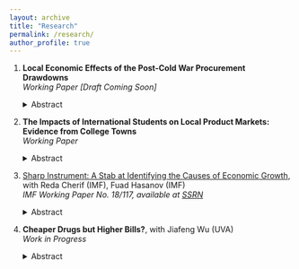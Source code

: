 ```yaml
---
layout: archive
title: "Research"
permalink: /research/
author_profile: true
---
```




1. **Local Economic Effects of the Post-Cold War Procurement Drawdowns** <br/>
    *Working Paper [Draft Coming Soon]*
   <details><summary>Abstract</summary>   
    Economic convergence has slowed across places. In the effort to identify factors causing regional disparities, a decline in manufacturing has been cited as a possible culprit. This paper looks through a new angle, a downsizing procurement, and examines the impacts on economic disparities across areas. With the end of the arms race between the USA and the Soviet Union, the US adopted a much more modest defense policy: the domestic defense procurement dropped by more than 40% over a decade. I estimate the causal effects of the drawdowns with an instrumental-variable approach by exploring different procurement types across geographies in the Cold War era. I find that defense drawdowns significantly affected the local labor market at the county level: reducing contracting worth $1,000 per capita in the most impacted defense industries decreases industrial employment by 0.3-0.4 percentage points directly. The other manufacturing sectors cannot entirely absorb the reduced employment in the flagship defense-related sectors. Estimates also show a net adverse spillover effect on the local non-tradable sector, with a magnitude of one-third of the direct impacts. In contrast to declining employment, few impacts were on the civilian wage and the number of establishments. Investigations on the exit options find that the local population responds to a lower labor demand through reduced in-migration but no evidence of increased out-migration. Evidence of workers' limited exit options suggests the need for remedy programs such as place-based policies to alleviate the disproportionate allocation of adverse labor market impacts.
   </details>






2. **The Impacts of International Students on Local Product Markets: Evidence from College Towns** <br/>
   *Working Paper*
   <details><summary>Abstract</summary>   
   In the recent 20 years, the total number of students from abroad at U.S. colleges and universities almost doubled, from 0.54 million in 2000 to 1.09 million in 2017. This paper evaluates the consumption impacts of the massive inflows of international students who pursue higher education in the United States. Focusing on cities with a non-negligible size of college students, the analysis exploits the variation of the international student enrollment, and estimates the causal effects on the selected non-traded industry. With an instrumental variable to control for confounding factors, the result supports the existence of the demand contribution and quantifies its magnitude: a 500 increase of international college students into a city with 50,000 baseline population brings about six more food and drinking places. The positive effects are concentrated in small-sized establishments. This paper adds to the impact analysis of international students through the lens of local product market.
   </details>



3. [Sharp Instrument: A Stab at Identifying the Causes of Economic Growth](https://ssrn.com/abstract=3221175), with Reda Cherif (IMF), Fuad Hasanov (IMF) <br/>
   *IMF Working Paper No. 18/117, available at [SSRN](https://ssrn.com/abstract=3221175)*
   <details><summary>Abstract</summary>   
   We shed new light on the determinants of growth by tackling the blunt and weak instrument problems in the empirical growth literature. As an instrument for each endogenous variable, we propose average values of the same variable in neighboring countries. This method has the advantage of producing variable-specific and time-varying—namely, “sharp”—and strong instruments. We also introduce “bias norms” to test the sensitivity of the estimates to the potential invalidity of our instruments. The estimations show that export sophistication is a relatively robust determinant of growth compared to other standard growth determinants such as human capital, trade, financial development, and institutions. Other growth determinants may be important to the extent they help improve export sophistication.
   </details>



4. **Cheaper Drugs but Higher Bills?**, with Jiafeng Wu (UVA) <br/>
   *Work in Progress*
   <details><summary>Abstract</summary>   
   Hospitals in China were allowed to dispense medications with a markup profit of up to 15% of the wholesale price, creating financial incentives for drug over-prescription. To prevent over-prescriptions and reduce medicine expenditures, the central government initiated a rolled-out zero-markup policy (ZMP) for all medical facilities across the country. We explored a unique administrative healthcare claim dataset that covers all visitors to three tier-1 (class 3) public hospitals. To analyze how physicians change their behaviors, we use a difference-in-differences strategy to study the average changes in an individual’s spending in various categories resulting from a plausibly exogenous government-initiated ZMP reform. We detect the existence of over-utilization of medical services after the ZMP reform. In particular, we find that visitors in the comprehensive hospital purchase more medical consumables, whereas the patients in a traditional Chinese medicine hospital spend more on Chinese treatment materials. We find that the increase in these non-drug spending compensates for the drug expenditure so that the average medical bill is barely reduced. More strikingly, the data shows suggestive transfers of financial burdens across disease groups. Even though patients in some disease groups do not experience much decline in their medicine spending, their service expenditures rise after the reform, rendering a higher medical bill on average. These findings imply that without a change in compensation structure, physicians can pass on the lost revenue to patients through multiple channels, and patients might end up paying same or even higher bills.  
   </details>
